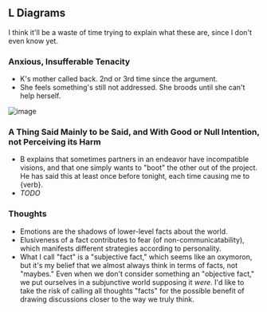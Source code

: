 ## L Diagrams

I think it'll be a waste of time trying to explain what these are, since I don't even know yet.

### Anxious, Insufferable Tenacity

- K's mother called back. 2nd or 3rd time since the argument.
- She feels something's still not addressed. She broods until she can't help herself.

![image](https://user-images.githubusercontent.com/50495866/94227901-9af74780-fec9-11ea-9904-a1e96d145331.png)

### A Thing Said Mainly to be Said, and With Good or Null Intention, not Perceiving its Harm

- B explains that sometimes partners in an endeavor have incompatible visions, and that one simply wants to "boot" the other out of the project. He has said this at least once before tonight, each time causing me to {verb}.
- _TODO_

### Thoughts

- Emotions are the shadows of lower-level facts about the world.
- Elusiveness of a fact contributes to fear (of non-communicatability), which manifests different strategies according to personality.
- What I call "fact" is a "subjective fact," which seems like an oxymoron, but it's my belief that we almost always think in terms of facts, not "maybes." Even when we don't consider something an "objective fact," we put ourselves in a subjunctive world supposing it _were_. I'd like to take the risk of calling all thoughts "facts" for the possible benefit of drawing discussions closer to the way we truly think.
